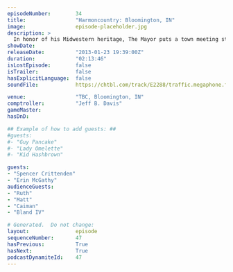 ```yaml
---
episodeNumber:        34
title:                "Harmoncountry: Bloomington, IN"
image:                episode-placeholder.jpg
description: >
  In honor of his Midwestern heritage, The Mayor puts a town meeting straight up the middle and over the plate, with sports talk, a cosmic meditation and an in depth discussion of science and religion with some of Indiana's greatest, drunkest minds!
showDate:             
releaseDate:          "2013-01-23 19:39:00Z"
duration:             "02:13:46"
isLostEpisode:        false
isTrailer:            false
hasExplicitLanguage:  false
soundFile:            https://chtbl.com/track/E2288/traffic.megaphone.fm/STA2533895752.mp3?updated=1560295861

venue:                "TBC, Bloomington, IN"
comptroller:          "Jeff B. Davis"
gameMaster:           
hasDnD:               

## Example of how to add guests: ##
#guests:
#- "Guy Pancake"
#- "Lady Omelette"
#- "Kid Hashbrown"

guests:
- "Spencer Crittenden"
- "Erin McGathy"
audienceGuests:
- "Ruth"
- "Matt"
- "Caiman"
- "Bland IV"

# Generated.  Do not change:
layout:               episode
sequenceNumber:       47
hasPrevious:          True
hasNext:              True
podcastDynamiteId:    47
---
```


<!-- The episode description will be rendered here -->
<!-- Add your content below here -->

